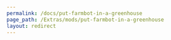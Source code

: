 ```yaml
---
permalink: /docs/put-farmbot-in-a-greenhouse
page_path: /Extras/mods/put-farmbot-in-a-greenhouse
layout: redirect
---
```


